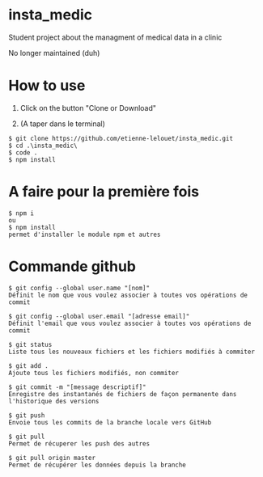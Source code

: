 # insta_medic
Student project about the managment of medical data in a clinic

No longer maintained (duh)

# How to use

1) Click on the button "Clone or Download" 
   

2) (A taper dans le terminal)

```
$ git clone https://github.com/etienne-lelouet/insta_medic.git
$ cd .\insta_medic\
$ code .
$ npm install
```
# A faire pour la première fois
```
$ npm i 
ou
$ npm install
permet d'installer le module npm et autres
```

# Commande github
```
$ git config --global user.name "[nom]"
Définit le nom que vous voulez associer à toutes vos opérations de commit

$ git config --global user.email "[adresse email]"
Définit l'email que vous voulez associer à toutes vos opérations de commit

$ git status
Liste tous les nouveaux fichiers et les fichiers modifiés à commiter

$ git add .
Ajoute tous les fichiers modifiés, non commiter

$ git commit -m "[message descriptif]"
Enregistre des instantanés de fichiers de façon permanente dans l'historique des versions

$ git push
Envoie tous les commits de la branche locale vers GitHub

$ git pull 
Permet de récuperer les push des autres

$ git pull origin master
Permet de récupérer les données depuis la branche
```

